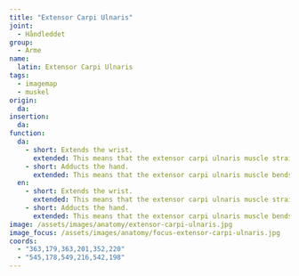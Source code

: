 ```yaml
---
title: "Extensor Carpi Ulnaris"
joint:
  - Håndleddet
group:
  - Arme
name:
  latin: Extensor Carpi Ulnaris
tags:
  - imagemap
  - muskel
origin: 
  da: 
insertion: 
  da: 
function: 
  da:
    - short: Extends the wrist.
      extended: This means that the extensor carpi ulnaris muscle straightens the wrist joint such that the angle between the back of the hand and the back of the forearm decreases (i.e. it moves the back of the hand toward the back of the forearm).
    - short: Adducts the hand.
      extended: This means that the extensor carpi ulnaris muscle bends the wrist sideways such that the little finger side of the hand moves toward the forearm.
  en:
    - short: Extends the wrist.
      extended: This means that the extensor carpi ulnaris muscle straightens the wrist joint such that the angle between the back of the hand and the back of the forearm decreases (i.e. it moves the back of the hand toward the back of the forearm).
    - short: Adducts the hand.
      extended: This means that the extensor carpi ulnaris muscle bends the wrist sideways such that the little finger side of the hand moves toward the forearm.
image: /assets/images/anatomy/extensor-carpi-ulnaris.jpg
image_focus: /assets/images/anatomy/focus-extensor-carpi-ulnaris.jpg
coords:
  - "363,179,363,201,352,220"
  - "545,178,549,216,542,198"
---
```

